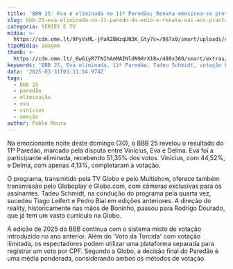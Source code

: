 ```yaml
---
title: 'BBB 25: Eva é eliminada no 11º Paredão; Renata emociona-se profundamente'
slug: bbb-25-eva-eliminada-no-11-paredo-da-edio-e-renata-vai-aos-prantos
categoria: SÉRIES E TV
midia: >-
  https://cdn.ome.lt/9PyVxML-jPaRZBWzqUN3K_Gty7c=/987x0/smart/uploads/conteudo/fotos/bbb25-eva-eliminada.jpg
tipoMidia: imagem
thumb: >-
  https://cdn.ome.lt/_8wGiyR7TNIhAmMAINldN98rX18=/480x360/smart/extras/conteudos/bbb25-eva-eliminada-peq.jpg
keywords: 'BBB 25, Eva eliminada, 11º Paredão, Tadeu Schmidt, votação BBB'
data: '2025-03-31T03:31:54.974Z'
tags:
  - bbb 25
  - paredão
  - eliminação
  - eva
  - vinícius
  - emoção
author: Pablo Moura
---
```


Na emocionante noite deste domingo (30), o BBB 25 revelou o resultado do 11º Paredão, marcado pela disputa entre Vinícius, Eva e Delma. Eva foi a participante eliminada, recebendo 51,35% dos votos. Vinícius, com 44,52%, e Delma, com apenas 4,13%, completaram a votação.

O programa, transmitido pela TV Globo e pelo Multishow, oferece também transmissão pelo Globoplay e Globo.com, com câmeras exclusivas para os assinantes. Tadeu Schmidt, na condução do programa pela quarta vez, sucedeu Tiago Leifert e Pedro Bial em edições anteriores. A direção do reality, historicamente nas mãos de Boninho, passou para Rodrigo Dourado, que já tem um vasto currículo na Globo.

A edição de 2025 do BBB continua com o sistema misto de votação introduzido no ano anterior. Além do 'Voto da Torcida' com votação ilimitada, os espectadores podem utilizar uma plataforma separada para registrar um voto por CPF. Segundo a Globo, a decisão final do Paredão é uma média ponderada, considerando ambos os métodos de votação.
